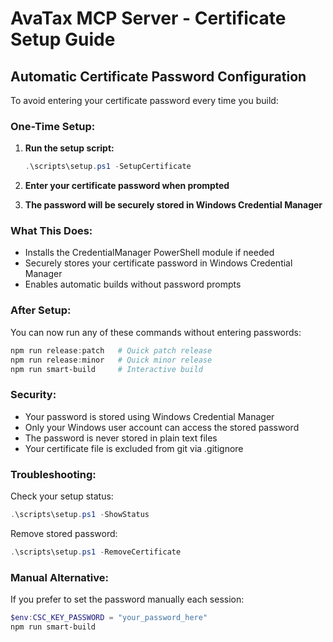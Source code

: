 # AvaTax MCP Server - Certificate Setup Guide

## Automatic Certificate Password Configuration

To avoid entering your certificate password every time you build:

### One-Time Setup:

1. **Run the setup script:**
   ```powershell
   .\scripts\setup.ps1 -SetupCertificate
   ```

2. **Enter your certificate password when prompted**

3. **The password will be securely stored in Windows Credential Manager**

### What This Does:

- Installs the CredentialManager PowerShell module if needed
- Securely stores your certificate password in Windows Credential Manager
- Enables automatic builds without password prompts

### After Setup:

You can now run any of these commands without entering passwords:

```powershell
npm run release:patch   # Quick patch release
npm run release:minor   # Quick minor release  
npm run smart-build     # Interactive build
```

### Security:

- Your password is stored using Windows Credential Manager
- Only your Windows user account can access the stored password
- The password is never stored in plain text files
- Your certificate file is excluded from git via .gitignore

### Troubleshooting:

Check your setup status:
```powershell
.\scripts\setup.ps1 -ShowStatus
```

Remove stored password:
```powershell
.\scripts\setup.ps1 -RemoveCertificate
```

### Manual Alternative:

If you prefer to set the password manually each session:
```powershell
$env:CSC_KEY_PASSWORD = "your_password_here"
npm run smart-build
```
